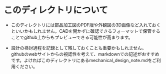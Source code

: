 # このディレクトリについて

- このディレクトリには部品加工図のPDF版や外観図の3D画像など入れておくといいかもしれません。CADを開かずに確認できるフォーマットで保管することでgithub上からもプレビューできる可能性が高まります。</br>

- 設計の検討過程を記録として残しておくことも重要かもしれません。</br>
    githubのwebサイトからの視認性を考えて、markdownでの記述がおすすめです。よければこのディレクトリにあるmechanical_design_note.mdをご利用ください。

